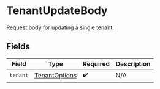 # TenantUpdateBody

Request body for updating a single tenant.


## Fields

| Field                                                 | Type                                                  | Required                                              | Description                                           |
| ----------------------------------------------------- | ----------------------------------------------------- | ----------------------------------------------------- | ----------------------------------------------------- |
| `tenant`                                              | [TenantOptions](../../models/shared/tenantoptions.md) | :heavy_check_mark:                                    | N/A                                                   |
